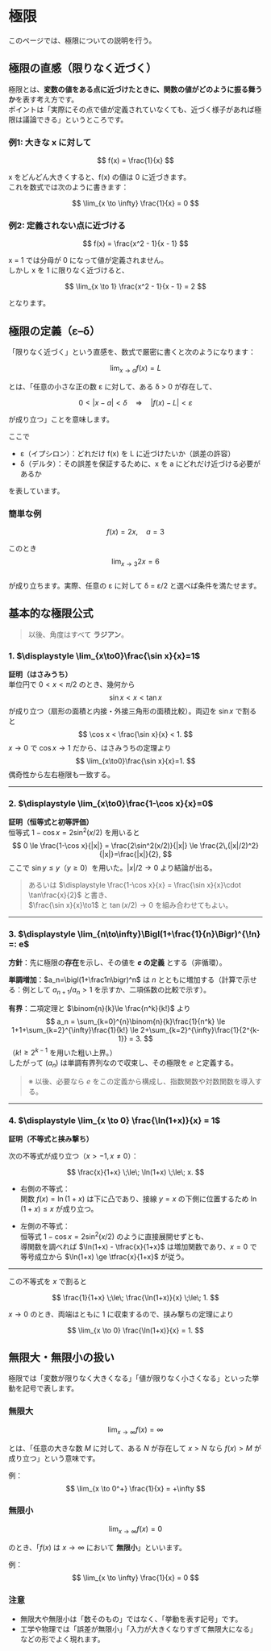 # 極限

このページでは、極限についての説明を行う。

## 極限の直感（限りなく近づく）

極限とは、**変数の値をある点に近づけたときに、関数の値がどのように振る舞うか**を表す考え方です。  
ポイントは「実際にその点で値が定義されていなくても、近づく様子があれば極限は議論できる」というところです。

### 例1: 大きな x に対して
$$
f(x) = \frac{1}{x}
$$

x をどんどん大きくすると、f(x) の値は 0 に近づきます。  
これを数式では次のように書きます：

$$
\lim_{x \to \infty} \frac{1}{x} = 0
$$

### 例2: 定義されない点に近づける
$$
f(x) = \frac{x^2 - 1}{x - 1}
$$

x = 1 では分母が 0 になって値が定義されません。  
しかし x を 1 に限りなく近づけると、

$$
\lim_{x \to 1} \frac{x^2 - 1}{x - 1} = 2
$$

となります。

## 極限の定義（ε–δ）

「限りなく近づく」という直感を、数式で厳密に書くと次のようになります：

$$
\lim_{x \to a} f(x) = L
$$

とは、「任意の小さな正の数 ε に対して、ある δ > 0 が存在して、

$$
0 < |x - a| < \delta \quad \Rightarrow \quad |f(x) - L| < \varepsilon
$$

が成り立つ」ことを意味します。

ここで  
- ε（イプシロン）：どれだけ f(x) を L に近づけたいか（誤差の許容）  
- δ（デルタ）：その誤差を保証するために、x を a にどれだけ近づける必要があるか  

を表しています。

### 簡単な例
$$
f(x) = 2x, \quad a = 3
$$

このとき  
$$
\lim_{x \to 3} 2x = 6
$$  
が成り立ちます。実際、任意の ε に対して δ = ε/2 と選べば条件を満たせます。

## 基本的な極限公式

> 以後、角度はすべて **ラジアン**。

### 1. $\displaystyle \lim_{x\to0}\frac{\sin x}{x}=1$

**証明（はさみうち）**  
単位円で $0<x<\pi/2$ のとき、幾何から
$$
\sin x < x < \tan x
$$
が成り立つ（扇形の面積と内接・外接三角形の面積比較）。両辺を $\sin x$ で割ると
$$
\cos x < \frac{\sin x}{x} < 1.
$$
$x\to0$ で $\cos x\to1$ だから、はさみうちの定理より
$$
\lim_{x\to0}\frac{\sin x}{x}=1.
$$
偶奇性から左右極限も一致する。

---

### 2. $\displaystyle \lim_{x\to0}\frac{1-\cos x}{x}=0$

**証明（恒等式と初等評価）**  
恒等式 $1-\cos x=2\sin^2(x/2)$ を用いると
$$
0 \le \frac{1-\cos x}{|x|}
= \frac{2\sin^2(x/2)}{|x|}
\le \frac{2\,(|x|/2)^2}{|x|}=\frac{|x|}{2},
$$
ここで $\sin y\le y$（$y\ge0$）を用いた。$|x|/2\to0$ より結論が出る。

> あるいは $\displaystyle \frac{1-\cos x}{x} = \frac{\sin x}{x}\cdot \tan\frac{x}{2}$ と書き、  
> $\frac{\sin x}{x}\to1$ と $\tan(x/2)\to0$ を組み合わせてもよい。

---

### 3. $\displaystyle \lim_{n\to\infty}\Bigl(1+\frac{1}{n}\Bigr)^{\!n} =: e$

**方針**：先に極限の**存在**を示し、その値を **$e$ の定義** とする（非循環）。

**単調増加**：$a_n=\bigl(1+\frac1n\bigr)^n$ は $n$ とともに増加する（計算で示せる：例として
$a_{n+1}/a_n > 1$ を示すか、二項係数の比較で示す）。

**有界**：二項定理と $\binom{n}{k}\le \frac{n^k}{k!}$ より
$$
a_n
= \sum_{k=0}^{n}\binom{n}{k}\frac{1}{n^k}
\le 1+1+\sum_{k=2}^{\infty}\frac{1}{k!}
\le 2+\sum_{k=2}^{\infty}\frac{1}{2^{k-1}}
= 3.
$$
（$k!\ge 2^{k-1}$ を用いた粗い上界。）  
したがって $(a_n)$ は単調有界列なので収束し、その極限を $e$ と定義する。

> ※ 以後、必要なら $e$ をこの定義から構成し、指数関数や対数関数を導入する。

---

### 4. $\displaystyle \lim_{x \to 0} \frac{\ln(1+x)}{x} = 1$

**証明（不等式と挟み撃ち）**

次の不等式が成り立つ（$x > -1,\, x \neq 0$）：

$$
\frac{x}{1+x} \;\le\; \ln(1+x) \;\le\; x.
$$

- 右側の不等式：  
  関数 $f(x) = \ln(1+x)$ は下に凸であり、接線 $y=x$ の下側に位置するため $\ln(1+x) \le x$ が成り立つ。

- 左側の不等式：  
  恒等式 $1-\cos x = 2\sin^2(x/2)$ のように直接展開せずとも、  
  導関数を調べれば $\ln(1+x) - \tfrac{x}{1+x}$ は増加関数であり、$x=0$ で等号成立から $\ln(1+x) \ge \tfrac{x}{1+x}$ が従う。

---

この不等式を $x$ で割ると

$$
\frac{1}{1+x} \;\le\; \frac{\ln(1+x)}{x} \;\le\; 1.
$$

$x \to 0$ のとき、両端はともに $1$ に収束するので、挟み撃ちの定理により

$$
\lim_{x \to 0} \frac{\ln(1+x)}{x} = 1.
$$

## 無限大・無限小の扱い

極限では「変数が限りなく大きくなる」「値が限りなく小さくなる」といった挙動を記号で表します。

### 無限大
$$
\lim_{x \to \infty} f(x) = \infty
$$

とは、「任意の大きな数 $M$ に対して、ある $N$ が存在して $x > N$ なら $f(x) > M$ が成り立つ」という意味です。

例：
$$
\lim_{x \to 0^+} \frac{1}{x} = +\infty
$$

### 無限小
$$
\lim_{x \to \infty} f(x) = 0
$$

のとき、「$f(x)$ は $x \to \infty$ において **無限小**」といいます。

例：
$$
\lim_{x \to \infty} \frac{1}{x} = 0
$$

### 注意
- 無限大や無限小は「数そのもの」ではなく、「挙動を表す記号」です。  
- 工学や物理では「誤差が無限小」「入力が大きくなりすぎて無限大になる」などの形でよく現れます。


